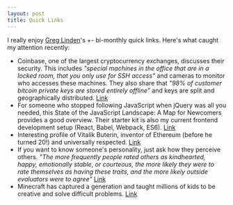 ```yaml
---
layout: post
title: Quick Links
---
```


I really enjoy [Greg Linden](https://glinden.blogspot.com)'s +- bi-monthly quick links.
Here's what caught my attention recently:
* Coinbase, one of the largest cryptocurrency exchanges, discusses their security.
This includes *"special machines in the office that are in a locked room, that you only use for SSH access"*
and cameras to monitor who accesses these machines.
They also share that *"98% of customer bitcoin private keys are stored entirely offline"* and keys
are split and geographically distributed.
[Link](https://medium.com/the-coinbase-blog/how-coinbase-builds-secure-infrastructure-to-store-bitcoin-in-the-cloud-30a6504e40ba#.1x0v4kxci)
* For someone who stopped following JavaScript when jQuery was all you needed, this
State of the JavaScript Landscape: A Map for Newcomers provides a good overview.
Their starter kit is also my current frontend development setup (React, Babel, Webpack, ES6).
[Link](https://www.infoq.com/articles/state-of-javascript-2016)
* Interesting profile of Vitalik Buterin, inventor of Ethereum (before he turned 20!) and universally respected.
[Link](https://backchannel.com/the-uncanny-mind-that-built-ethereum-9b448dc9d14f#.uiqw2euxw)
* If you want to know someone's personality, just ask how they perceive others.
*"The more frequently people rated others as kindhearted, happy, emotionally stable, or courteous,
the more likely they were to rate themselves as having these traits, and the more likely outside evaluators were to agree"*
[Link](http://www.inc.com/jessica-stillman/how-to-read-someone-s-personality-just-ask-this-1-question.html)
* Minecraft has captured a generation and taught millions of kids to be creative and
solve difficult problems.
[Link](http://www.nytimes.com/2016/04/17/magazine/the-minecraft-generation.html)
